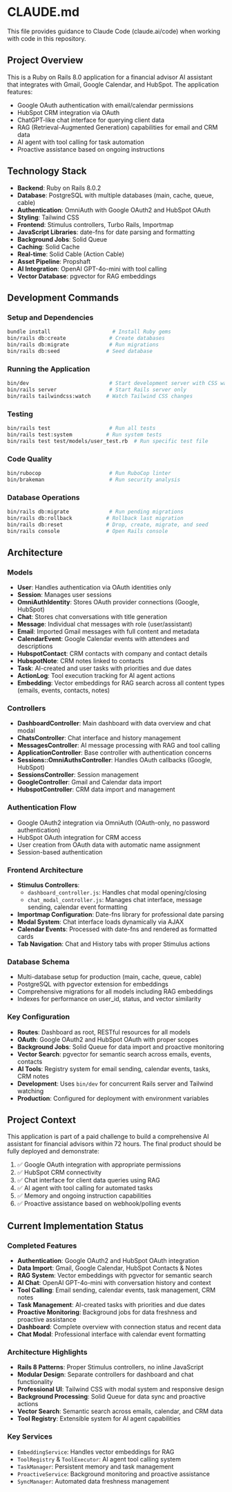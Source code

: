 # CLAUDE.md

This file provides guidance to Claude Code (claude.ai/code) when working with code in this repository.

## Project Overview

This is a Ruby on Rails 8.0 application for a financial advisor AI assistant that integrates with Gmail, Google Calendar, and HubSpot. The application features:

- Google OAuth authentication with email/calendar permissions
- HubSpot CRM integration via OAuth
- ChatGPT-like chat interface for querying client data
- RAG (Retrieval-Augmented Generation) capabilities for email and CRM data
- AI agent with tool calling for task automation
- Proactive assistance based on ongoing instructions

## Technology Stack

- **Backend**: Ruby on Rails 8.0.2
- **Database**: PostgreSQL with multiple databases (main, cache, queue, cable)
- **Authentication**: OmniAuth with Google OAuth2 and HubSpot OAuth
- **Styling**: Tailwind CSS
- **Frontend**: Stimulus controllers, Turbo Rails, Importmap
- **JavaScript Libraries**: date-fns for date parsing and formatting
- **Background Jobs**: Solid Queue
- **Caching**: Solid Cache
- **Real-time**: Solid Cable (Action Cable)
- **Asset Pipeline**: Propshaft
- **AI Integration**: OpenAI GPT-4o-mini with tool calling
- **Vector Database**: pgvector for RAG embeddings

## Development Commands

### Setup and Dependencies
```bash
bundle install                    # Install Ruby gems
bin/rails db:create              # Create databases
bin/rails db:migrate             # Run migrations
bin/rails db:seed               # Seed database
```

### Running the Application
```bash
bin/dev                          # Start development server with CSS watching
bin/rails server                 # Start Rails server only
bin/rails tailwindcss:watch     # Watch Tailwind CSS changes
```

### Testing
```bash
bin/rails test                   # Run all tests
bin/rails test:system           # Run system tests
bin/rails test test/models/user_test.rb  # Run specific test file
```

### Code Quality
```bash
bin/rubocop                      # Run RuboCop linter
bin/brakeman                     # Run security analysis
```

### Database Operations
```bash
bin/rails db:migrate             # Run pending migrations
bin/rails db:rollback           # Rollback last migration
bin/rails db:reset              # Drop, create, migrate, and seed
bin/rails console               # Open Rails console
```

## Architecture

### Models
- **User**: Handles authentication via OAuth identities only
- **Session**: Manages user sessions
- **OmniAuthIdentity**: Stores OAuth provider connections (Google, HubSpot)
- **Chat**: Stores chat conversations with title generation
- **Message**: Individual chat messages with role (user/assistant)
- **Email**: Imported Gmail messages with full content and metadata
- **CalendarEvent**: Google Calendar events with attendees and descriptions
- **HubspotContact**: CRM contacts with company and contact details
- **HubspotNote**: CRM notes linked to contacts
- **Task**: AI-created and user tasks with priorities and due dates
- **ActionLog**: Tool execution tracking for AI agent actions
- **Embedding**: Vector embeddings for RAG search across all content types (emails, events, contacts, notes)

### Controllers
- **DashboardController**: Main dashboard with data overview and chat modal
- **ChatsController**: Chat interface and history management
- **MessagesController**: AI message processing with RAG and tool calling
- **ApplicationController**: Base controller with authentication concerns
- **Sessions::OmniAuthsController**: Handles OAuth callbacks (Google, HubSpot)
- **SessionsController**: Session management
- **GoogleController**: Gmail and Calendar data import
- **HubspotController**: CRM data import and management

### Authentication Flow
- Google OAuth2 integration via OmniAuth (OAuth-only, no password authentication)
- HubSpot OAuth integration for CRM access
- User creation from OAuth data with automatic name assignment
- Session-based authentication

### Frontend Architecture
- **Stimulus Controllers**: 
  - `dashboard_controller.js`: Handles chat modal opening/closing
  - `chat_modal_controller.js`: Manages chat interface, message sending, calendar event formatting
- **Importmap Configuration**: Date-fns library for professional date parsing
- **Modal System**: Chat interface loads dynamically via AJAX
- **Calendar Events**: Processed with date-fns and rendered as formatted cards
- **Tab Navigation**: Chat and History tabs with proper Stimulus actions

### Database Schema
- Multi-database setup for production (main, cache, queue, cable)
- PostgreSQL with pgvector extension for embeddings
- Comprehensive migrations for all models including RAG embeddings
- Indexes for performance on user_id, status, and vector similarity

### Key Configuration
- **Routes**: Dashboard as root, RESTful resources for all models
- **OAuth**: Google OAuth2 and HubSpot OAuth with proper scopes
- **Background Jobs**: Solid Queue for data import and proactive monitoring
- **Vector Search**: pgvector for semantic search across emails, events, contacts
- **AI Tools**: Registry system for email sending, calendar events, tasks, CRM notes
- **Development**: Uses `bin/dev` for concurrent Rails server and Tailwind watching
- **Production**: Configured for deployment with environment variables

## Project Context

This application is part of a paid challenge to build a comprehensive AI assistant for financial advisors within 72 hours. The final product should be fully deployed and demonstrate:

1. ✅ Google OAuth integration with appropriate permissions
2. ✅ HubSpot CRM connectivity  
3. ✅ Chat interface for client data queries using RAG
4. ✅ AI agent with tool calling for automated tasks
5. ✅ Memory and ongoing instruction capabilities
6. ✅ Proactive assistance based on webhook/polling events

## Current Implementation Status

### Completed Features
- **Authentication**: Google OAuth2 and HubSpot OAuth integration
- **Data Import**: Gmail, Google Calendar, HubSpot Contacts & Notes
- **RAG System**: Vector embeddings with pgvector for semantic search
- **AI Chat**: OpenAI GPT-4o-mini with conversation history and context
- **Tool Calling**: Email sending, calendar events, task management, CRM notes
- **Task Management**: AI-created tasks with priorities and due dates
- **Proactive Monitoring**: Background jobs for data freshness and proactive assistance
- **Dashboard**: Complete overview with connection status and recent data
- **Chat Modal**: Professional interface with calendar event formatting

### Architecture Highlights
- **Rails 8 Patterns**: Proper Stimulus controllers, no inline JavaScript
- **Modular Design**: Separate controllers for dashboard and chat functionality  
- **Professional UI**: Tailwind CSS with modal system and responsive design
- **Background Processing**: Solid Queue for data sync and proactive actions
- **Vector Search**: Semantic search across emails, calendar, and CRM data
- **Tool Registry**: Extensible system for AI agent capabilities

### Key Services
- `EmbeddingService`: Handles vector embeddings for RAG
- `ToolRegistry` & `ToolExecutor`: AI agent tool calling system  
- `TaskManager`: Persistent memory and task management
- `ProactiveService`: Background monitoring and proactive assistance
- `SyncManager`: Automated data freshness management
